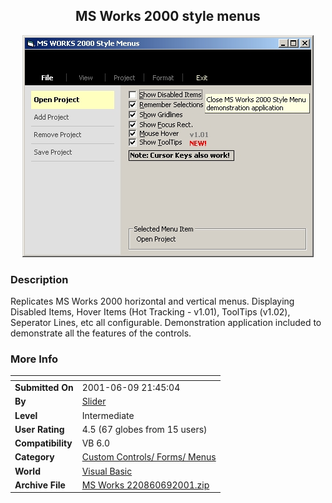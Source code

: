 ﻿<div align="center">

## MS Works 2000 style menus

<img src="PIC200166238454296.jpg">
</div>

### Description

Replicates MS Works 2000 horizontal and vertical menus. Displaying Disabled Items, Hover Items (Hot Tracking - v1.01), ToolTips (v1.02), Seperator Lines, etc all configurable. Demonstration application included to demonstrate all the features of the controls.
 
### More Info
 


<span>             |<span>
---                |---
**Submitted On**   |2001-06-09 21:45:04
**By**             |[Slider](https://github.com/Planet-Source-Code/PSCIndex/blob/master/ByAuthor/slider.md)
**Level**          |Intermediate
**User Rating**    |4.5 (67 globes from 15 users)
**Compatibility**  |VB 6\.0
**Category**       |[Custom Controls/ Forms/  Menus](https://github.com/Planet-Source-Code/PSCIndex/blob/master/ByCategory/custom-controls-forms-menus__1-4.md)
**World**          |[Visual Basic](https://github.com/Planet-Source-Code/PSCIndex/blob/master/ByWorld/visual-basic.md)
**Archive File**   |[MS Works 220860692001\.zip](https://github.com/Planet-Source-Code/slider-ms-works-2000-style-menus__1-23548/archive/master.zip)








